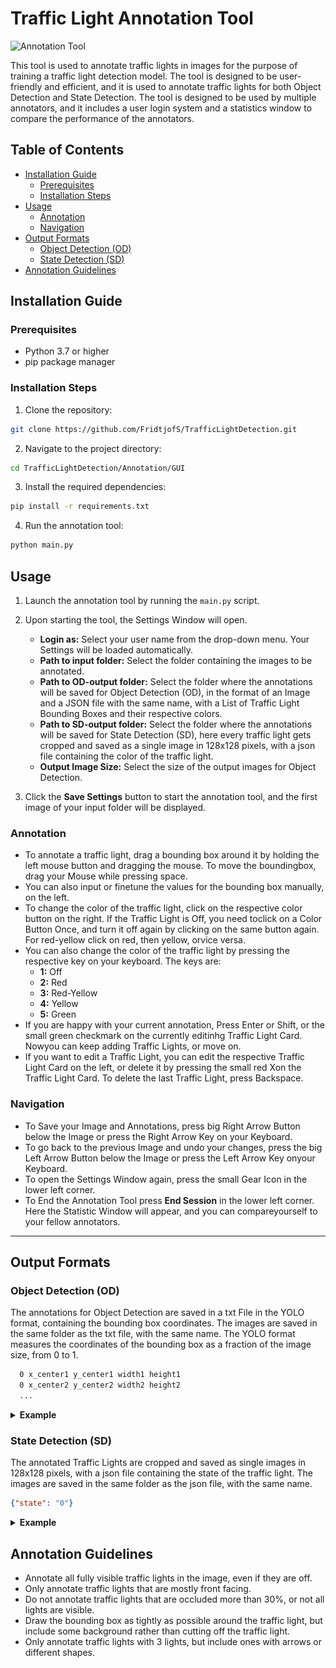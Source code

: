 # Traffic Light Annotation Tool
![Annotation Tool](img_Readme/Annotation.gif)

This tool is used to annotate traffic lights in images for the purpose of training a traffic light detection model. The tool is designed to be user-friendly and efficient, and it is used to annotate traffic lights for both Object Detection and State Detection. The tool is designed to be used by multiple annotators, and it includes a user login system and a statistics window to compare the performance of the annotators.

## Table of Contents
- [Installation Guide](#installation-guide)
  - [Prerequisites](#prerequisites)
  - [Installation Steps](#installation-steps)
- [Usage](#usage)
  - [Annotation](#annotation)
  - [Navigation](#navigation)
- [Output Formats](#output-formats)
  - [Object Detection (OD)](#object-detection-od)
  - [State Detection (SD)](#state-detection-sd)
- [Annotation Guidelines](#annotation-guidelines)
  


## Installation Guide
### Prerequisites
- Python 3.7 or higher
- pip package manager

### Installation Steps

1. Clone the repository:
  ```bash
  git clone https://github.com/FridtjofS/TrafficLightDetection.git
  ```

2. Navigate to the project directory:
  ```bash
  cd TrafficLightDetection/Annotation/GUI
  ```

3. Install the required dependencies:
  ```bash
  pip install -r requirements.txt
  ```

4. Run the annotation tool:
  ```bash
  python main.py
  ```

## Usage

1. Launch the annotation tool by running the `main.py` script.

2. Upon starting the tool, the Settings Window will open.
    - **Login as:** Select your user name from the drop-down menu. Your Settings will be loaded automatically.
    - **Path to input folder:** Select the folder containing the images to be annotated.
    - **Path to OD-output folder:** Select the folder where the annotations will be saved for Object Detection (OD), in the format of an Image and a JSON file with the same name, with a List of Traffic Light  Bounding Boxes and their respective colors.
    - **Path to SD-output folder:** Select the folder where the annotations will be saved for State Detection (SD), here every traffic light gets cropped and saved as a single image in 128x128 pixels, with a json  file containing the color of the traffic light.
    - **Output Image Size:** Select the size of the output images for Object Detection.

3. Click the **Save Settings** button to start the annotation tool, and the first image of your input folder will be displayed.

### Annotation
- To annotate a traffic light, drag a bounding box around it by holding the left mouse button and dragging the mouse. To move the boundingbox, drag your Mouse while pressing space.
- You can also input or finetune the values for the bounding box manually, on the left.
- To change the color of the traffic light, click on the respective color button on the right. If the Traffic Light is Off, you need toclick on a Color Button Once, and turn it off again by clicking on the  same   button again. For red-yellow click on red, then yellow, orvice versa.
- You can also change the color of the traffic light by pressing the respective key on your keyboard. The keys are: 
    - **1:** Off
    - **2:** Red
    - **3:** Red-Yellow
    - **4:** Yellow
    - **5:** Green
- If you are happy with your current annotation, Press Enter or Shift, or the small green checkmark on the currently editinhg Traffic Light Card. Nowyou can keep adding Traffic Lights, or move on.
- If you want to edit a Traffic Light, you can edit the respective Traffic Light Card on the left, or delete it by pressing the small red Xon the Traffic Light Card. To delete the last Traffic Light, press Backspace.

### Navigation
- To Save your Image and Annotations, press big Right Arrow Button below the Image or press the Right Arrow Key on your Keyboard.
- To go back to the previous Image and undo your changes, press the big Left Arrow Button below the Image or press the Left Arrow Key onyour Keyboard.
- To open the Settings Window again, press the small Gear Icon in the lower left corner.
- To End the Annotation Tool press **End Session** in the lower left corner. Here the Statistic Window will appear, and you can compareyourself to your fellow annotators.

---

## Output Formats
### Object Detection (OD)
The annotations for Object Detection are saved in a txt File in the YOLO format, containing the bounding box coordinates. The images are saved in the same folder as the txt file, with the same name. The YOLO format measures the coordinates of the bounding box as a fraction of the image size, from 0 to 1.
```txt
  0 x_center1 y_center1 width1 height1
  0 x_center2 y_center2 width2 height2
  ...
```
<details>
  <summary><b>Example</b></summary>
  
  **Input Image:**

  ![Example Image](img_Readme/Hannover_10_small.png)

  **YOLO Output:**
  ```txt
  0 0.49398148148148147 0.07385398981324279 0.021296296296296296 0.07979626485568761
  0 0.5814814814814815 0.05432937181663837 0.020370370370370372 0.08149405772495756
  0 0.6597222222222222 0.08149405772495756 0.019444444444444445 0.07809847198641766
  ```
</details>

### State Detection (SD)
The annotated Traffic Lights are cropped and saved as single images in 128x128 pixels, with a json file containing the state of the traffic light. The images are saved in the same folder as the json file, with the same name.
```json
{"state": "0"}
```
<details>
  <summary><b>Example</b></summary>
  
  **Input Image:**

  ![Example Image](img_Readme/Hannover_10_small.png)

  **SD Output:**

  ![Example Image](img_Readme/Hannover_10_0.jpg) ![Example Image](img_Readme/Hannover_10_1.jpg) ![Example Image](img_Readme/Hannover_10_2.jpg)
  ```json
  {"state": "1"} {"state": "4"} {"state": "4"}
  ```
</details>




## Annotation Guidelines

- Annotate all fully visible traffic lights in the image, even if they are off.
- Only annotate traffic lights that are mostly front facing.
- Do not annotate traffic lights that are occluded more than 30%, or not all lights are visible.
- Draw the bounding box as tightly as possible around the traffic light, but include some background rather than cutting off the traffic light.
- Only annotate traffic lights with 3 lights, but include ones with arrows or different shapes.



